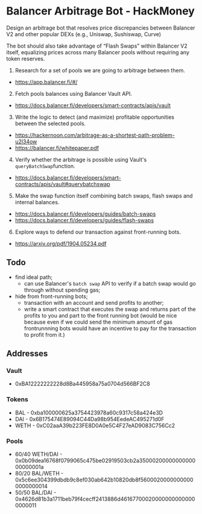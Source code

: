 # Balancer Arbitrage Bot - HackMoney

Design an arbitrage bot that resolves price discrepancies between Balancer V2 and other popular DEXs (e.g., Uniswap, Sushiswap, Curve)

The bot should also take advantage of “Flash Swaps” within Balancer V2 itself, equalizing prices across many Balancer pools without requiring any token reserves.

1. Research for a set of pools we are going to arbitrage between them. 

- https://app.balancer.fi/#/

2. Fetch pools balances using Balancer Vault API.

- https://docs.balancer.fi/developers/smart-contracts/apis/vault

3. Write the logic to detect (and maximize) profitable opportunities between the selected pools.

- https://hackernoon.com/arbitrage-as-a-shortest-path-problem-u2l34ow
- https://balancer.fi/whitepaper.pdf

4. Verify whether the arbitrage is possible using Vault's `queryBatchSwap`function. 

- https://docs.balancer.fi/developers/smart-contracts/apis/vault#querybatchswap

5. Make the swap function itself combining batch swaps, flash swaps and internal balances.

- https://docs.balancer.fi/developers/guides/batch-swaps
- https://docs.balancer.fi/developers/guides/flash-swaps

6. Explore ways to defend our transaction against front-running bots.

- https://arxiv.org/pdf/1904.05234.pdf

## Todo

- find ideal path;
  - can use Balancer's `batch swap` API to verify if a batch swap would go through without spending gas;
- hide from front-running bots;
  - transaction with an account and send profits to another;
  - write a smart contract that executes the swap and returns part of the profits to you and part to the front running bot (would be nice because even if we could send the minimum amount of gas frontrunnning bots would have an incentive to pay for the transaction to profit from it.)

## Addresses

### Vault

- 0xBA12222222228d8Ba445958a75a0704d566BF2C8

### Tokens

- BAL - 0xba100000625a3754423978a60c9317c58a424e3D
- DAI - 0x6B175474E89094C44Da98b954EedeAC495271d0F
- WETH - 0xC02aaA39b223FE8D0A0e5C4F27eAD9083C756Cc2

### Pools

- 60/40 WETH/DAI - 0x0b09dea16768f0799065c475be02919503cb2a3500020000000000000000001a
- 80/20 BAL/WETH - 0x5c6ee304399dbdb9c8ef030ab642b10820db8f56000200000000000000000014
- 50/50 BAL/DAI - 0x4626d81b3a1711beb79f4cecff2413886d461677000200000000000000000011
